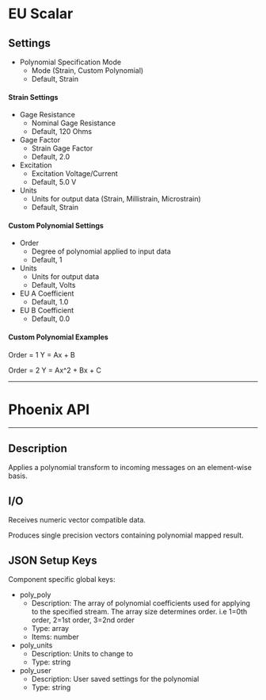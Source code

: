 # EU Scalar
## Settings
- Polynomial Specification Mode
    - Mode (Strain, Custom Polynomial)
    - Default, Strain

#### Strain Settings
- Gage Resistance
    - Nominal Gage Resistance
    - Default, 120 Ohms
- Gage Factor
    - Strain Gage Factor
    - Default, 2.0
- Excitation
    - Excitation Voltage/Current
    - Default, 5.0 V
- Units
    - Units for output data (Strain, Millistrain, Microstrain)
    - Default, Strain

#### Custom Polynomial Settings
- Order
    - Degree of polynomial applied to input data
    - Default, 1
- Units
    - Units for output data
    - Default, Volts
- EU A Coefficient
    - Default, 1.0
- EU B Coefficient
    - Default, 0.0

#### Custom Polynomial Examples
Order = 1
Y = Ax + B

Order = 2
Y = Ax^2 + Bx + C
___
# Phoenix API
___
## Description

Applies a polynomial transform to incoming messages on an element-wise basis.

## I/O

Receives numeric vector compatible data.

Produces single precision vectors containing polynomial mapped result.

## JSON Setup Keys

Component specific global keys:
- poly_poly
  - Description: The array of polynomial coefficients used for applying to the specified stream. The array size determines order. i.e 1=0th order, 2=1st order, 3=2nd order
  - Type: array
  - Items: number
- poly_units
  - Description: Units to change to
  - Type: string
- poly_user
  - Description: User saved settings for the polynomial
  - Type: string
